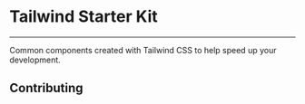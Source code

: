 # Tailwind Starter Kit
---
Common components created with Tailwind CSS to help speed up your development.

## Contributing
